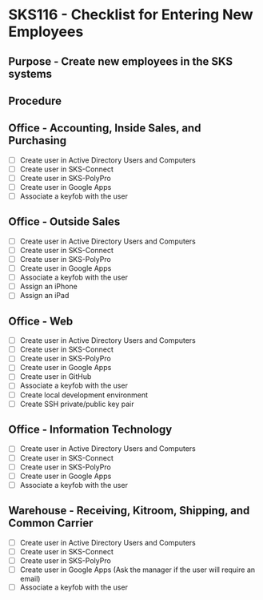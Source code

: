 # SKS116 - Checklist for Entering New Employees
## Purpose - Create new employees in the SKS systems
## Procedure

## Office - Accounting, Inside Sales, and Purchasing
* [ ] Create user in Active Directory Users and Computers
* [ ] Create user in SKS-Connect
* [ ] Create user in SKS-PolyPro
* [ ] Create user in Google Apps
* [ ] Associate a keyfob with the user

## Office - Outside Sales
* [ ] Create user in Active Directory Users and Computers
* [ ] Create user in SKS-Connect
* [ ] Create user in SKS-PolyPro
* [ ] Create user in Google Apps
* [ ] Associate a keyfob with the user
* [ ] Assign an iPhone
* [ ] Assign an iPad

## Office - Web
* [ ] Create user in Active Directory Users and Computers
* [ ] Create user in SKS-Connect
* [ ] Create user in SKS-PolyPro
* [ ] Create user in Google Apps
* [ ] Create user in GitHub
* [ ] Associate a keyfob with the user
* [ ] Create local development environment
* [ ] Create SSH private/public key pair

## Office - Information Technology
* [ ] Create user in Active Directory Users and Computers
* [ ] Create user in SKS-Connect
* [ ] Create user in SKS-PolyPro
* [ ] Create user in Google Apps
* [ ] Associate a keyfob with the user

## Warehouse - Receiving, Kitroom, Shipping, and Common Carrier
* [ ] Create user in Active Directory Users and Computers
* [ ] Create user in SKS-Connect
* [ ] Create user in SKS-PolyPro
* [ ] Create user in Google Apps (Ask the manager if the user will require an email)
* [ ] Associate a keyfob with the user
